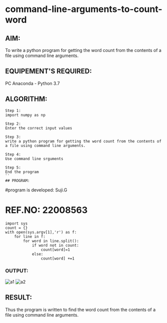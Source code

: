 # command-line-arguments-to-count-word
## AIM:
To write a python program for getting the word count from the contents of a file using command line arguments.
## EQUIPEMENT'S REQUIRED: 
PC
Anaconda - Python 3.7
## ALGORITHM:
```
Step 1:
import numpy as np

Step 2:
Enter the correct input values

Step 3:
write a python program for getting the word count from the contents of a file using command line arguments.

Step 4:
Use command line srguments

Step 5:
End the program
``
## PROGRAM:
```
#program is developed: Suji.G
# REF.NO: 22008563
```
import sys
count = {}
with open(sys.argv[1],'r') as f:
    for line in f:
        for word in line.split():
            if word not in count:
                count[word]=1
            else:
                count[word] +=1
````
### OUTPUT:

![a1](https://user-images.githubusercontent.com/119559822/214852509-2855aeb2-f041-4da3-a848-2dcc2954245f.png)
![a2](https://user-images.githubusercontent.com/119559822/214852554-9cd0c564-ff30-435d-a720-5d1e2513b106.png)


## RESULT:
Thus the program is written to find the word count from the contents of a file using command line arguments.
